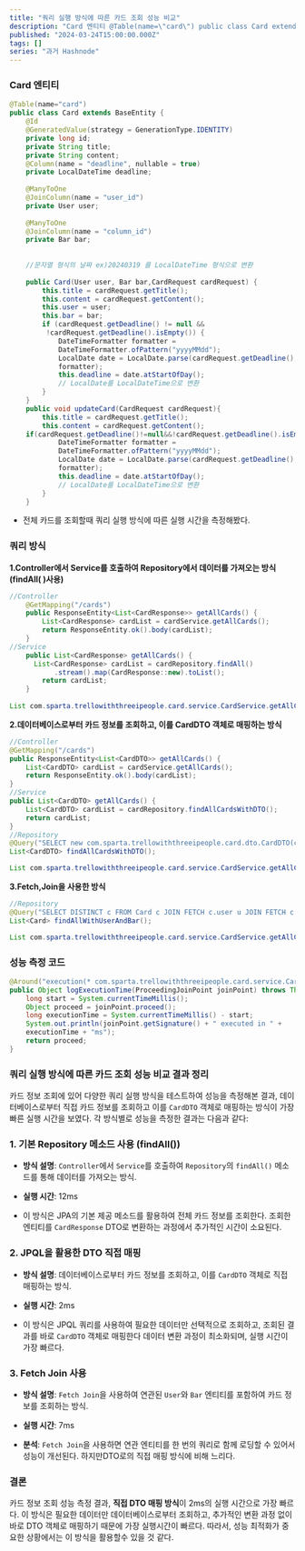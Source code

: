 ```yaml
---
title: "쿼리 실행 방식에 따른 카드 조회 성능 비교"
description: "Card 엔티티 @Table(name=\"card\") public class Card extends BaseEntity { @Id @GeneratedValue(strategy = GenerationType.IDENTITY) private long id; private String title; private String content; @Column(name = \"deadline\"..."
published: "2024-03-24T15:00:00.000Z"
tags: []
series: "과거 Hashnode"
---
```


### Card 엔티티

```java
@Table(name="card")  
public class Card extends BaseEntity {  
    @Id  
    @GeneratedValue(strategy = GenerationType.IDENTITY)  
    private long id;  
    private String title;  
    private String content;  
    @Column(name = "deadline", nullable = true)  
    private LocalDateTime deadline;  
  
    @ManyToOne  
    @JoinColumn(name = "user_id")  
    private User user;  
  
    @ManyToOne  
    @JoinColumn(name = "column_id")  
    private Bar bar;  
  
  
    //문자열 형식의 날짜 ex)20240319 를 LocalDateTime 형식으로 변환
    
    public Card(User user, Bar bar,CardRequest cardRequest) {  
        this.title = cardRequest.getTitle();  
        this.content = cardRequest.getContent();  
        this.user = user;  
        this.bar = bar;  
        if (cardRequest.getDeadline() != null &&
         !cardRequest.getDeadline().isEmpty()) {  
            DateTimeFormatter formatter = 
            DateTimeFormatter.ofPattern("yyyyMMdd");  
            LocalDate date = LocalDate.parse(cardRequest.getDeadline(), 
            formatter);  
            this.deadline = date.atStartOfDay();
            // LocalDate를 LocalDateTime으로 변환  
        }  
    }  
    public void updateCard(CardRequest cardRequest){  
        this.title = cardRequest.getTitle();  
        this.content = cardRequest.getContent();  
	if(cardRequest.getDeadline()!=null&&!cardRequest.getDeadline().isEmpty()){ 
            DateTimeFormatter formatter = 
            DateTimeFormatter.ofPattern("yyyyMMdd");  
            LocalDate date = LocalDate.parse(cardRequest.getDeadline(), 
            formatter);  
            this.deadline = date.atStartOfDay(); 
            // LocalDate를 LocalDateTime으로 변환  
        }  
    }
```

* 전체 카드를 조회할때 쿼리 실행 방식에 따른 실행 시간을 측정해봤다.
    

### 쿼리 방식

**1.Controller에서 Service를 호출하여 Repository에서 데이터를 가져오는 방식(findAll( )사용)**

```java
//Controller
    @GetMapping("/cards")  
    public ResponseEntity<List<CardResponse>> getAllCards() {  
        List<CardResponse> cardList = cardService.getAllCards();  
        return ResponseEntity.ok().body(cardList);
    }
//Service
    public List<CardResponse> getAllCards() {  
      List<CardResponse> cardList = cardRepository.findAll()  
           .stream().map(CardResponse::new).toList();  
        return cardList;  
    }
    
List com.sparta.trellowiththreeipeople.card.service.CardService.getAllCards() executed in 12ms
```

**2.데이터베이스로부터 카드 정보를 조회하고, 이를 CardDTO 객체로 매핑하는 방식**

```java
//Controller
@GetMapping("/cards")  
public ResponseEntity<List<CardDTO>> getAllCards() {  
    List<CardDTO> cardList = cardService.getAllCards();  
    return ResponseEntity.ok().body(cardList);  
}
//Service
public List<CardDTO> getAllCards() {  
    List<CardDTO> cardList = cardRepository.findAllCardsWithDTO();  
    return cardList;  
}
//Repository
@Query("SELECT new com.sparta.trellowiththreeipeople.card.dto.CardDTO(c.id, c.title, c.content, c.deadline) FROM Card c")  
List<CardDTO> findAllCardsWithDTO();

List com.sparta.trellowiththreeipeople.card.service.CardService.getAllCards() executed in 2ms
```

**3.Fetch,Join을 사용한 방식**

```java
//Repository
@Query("SELECT DISTINCT c FROM Card c JOIN FETCH c.user u JOIN FETCH c.bar b WHERE c.deletedAt IS NULL")  
List<Card> findAllWithUserAndBar();

List com.sparta.trellowiththreeipeople.card.service.CardService.getAllCards() executed in 7ms
```

### 성능 측정 코드

```java
@Around("execution(* com.sparta.trellowiththreeipeople.card.service.CardService.*(..))")  
public Object logExecutionTime(ProceedingJoinPoint joinPoint) throws Throwable {  
    long start = System.currentTimeMillis();  
    Object proceed = joinPoint.proceed();  
    long executionTime = System.currentTimeMillis() - start;  
    System.out.println(joinPoint.getSignature() + " executed in " +
	executionTime + "ms");  
    return proceed;  
}
```

### 쿼리 실행 방식에 따른 카드 조회 성능 비교 결과 정리

카드 정보 조회에 있어 다양한 쿼리 실행 방식을 테스트하여 성능을 측정해본 결과, 데이터베이스로부터 직접 카드 정보를 조회하고 이를 `CardDTO` 객체로 매핑하는 방식이 가장 빠른 실행 시간을 보였다. 각 방식별로 성능을 측정한 결과는 다음과 같다:

### 1\. 기본 Repository 메소드 사용 (findAll())

* **방식 설명**: `Controller`에서 `Service`를 호출하여 `Repository`의 `findAll()` 메소드를 통해 데이터를 가져오는 방식.
    
* **실행 시간**: 12ms
    
* 이 방식은 JPA의 기본 제공 메소드를 활용하여 전체 카드 정보를 조회한다. 조회한 엔티티를 `CardResponse` DTO로 변환하는 과정에서 추가적인 시간이 소요된다.
    

### 2\. JPQL을 활용한 DTO 직접 매핑

* **방식 설명**: 데이터베이스로부터 카드 정보를 조회하고, 이를 `CardDTO` 객체로 직접 매핑하는 방식.
    
* **실행 시간**: 2ms
    
* 이 방식은 JPQL 쿼리를 사용하여 필요한 데이터만 선택적으로 조회하고, 조회된 결과를 바로 `CardDTO` 객체로 매핑한다 데이터 변환 과정이 최소화되며, 실행 시간이 가장 빠르다.
    

### 3\. Fetch Join 사용

* **방식 설명**: `Fetch Join`을 사용하여 연관된 `User`와 `Bar` 엔티티를 포함하여 카드 정보를 조회하는 방식.
    
* **실행 시간**: 7ms
    
* **분석**: `Fetch Join`을 사용하면 연관 엔티티를 한 번의 쿼리로 함께 로딩할 수 있어서 성능이 개선된다. 하지만DTO로의 직접 매핑 방식에 비해 느리다.
    

### 결론

카드 정보 조회 성능 측정 결과, **직접 DTO 매핑 방식**이 2ms의 실행 시간으로 가장 빠르다. 이 방식은 필요한 데이터만 데이터베이스로부터 조회하고, 추가적인 변환 과정 없이 바로 DTO 객체로 매핑하기 때문에 가장 실행시간이 빠르다. 따라서, 성능 최적화가 중요한 상황에서는 이 방식을 활용할수 있을 것 같다.